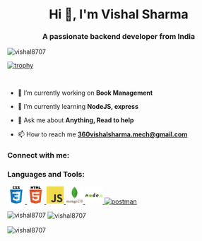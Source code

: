 <h1 align="center">Hi 👋, I'm Vishal Sharma</h1>
<h3 align="center">A passionate backend developer from India</h3>

<p align="left"> <img src="https://komarev.com/ghpvc/?username=vishal8707&label=Profile%20views&color=0e75b6&style=flat" alt="vishal8707" /> </p>

[![trophy](https://github-profile-trophy.vercel.app/?username=vishal8707&theme=juicyfresh)](https://github.com/vishal8707/github-profile-trophy)

<!-- <p align="left"> <a href="https://github.com/ryo-ma/github-profile-trophy"><img src="https://github-profile-trophy.vercel.app/?username=vishal8707" alt="vishal8707" /></a> </p> -->

<p align="left"> <a href="https://twitter.com/" target="blank"><img src="https://img.shields.io/twitter/follow/?logo=twitter&style=for-the-badge" alt="" /></a> </p>

- 🔭 I’m currently working on **Book Management**

- 🌱 I’m currently learning **NodeJS, express**

- 💬 Ask me about **Anything, Read to help**

- 📫 How to reach me **360vishalsharma.mech@gmail.com**

<h3 align="left">Connect with me:</h3>
<p align="left">
</p>

<h3 align="left">Languages and Tools:</h3>
<p align="left"> <a href="https://www.w3schools.com/css/" target="_blank" rel="noreferrer"> <img src="https://raw.githubusercontent.com/devicons/devicon/master/icons/css3/css3-original-wordmark.svg" alt="css3" width="40" height="40"/> </a> <a href="https://www.w3.org/html/" target="_blank" rel="noreferrer"> <img src="https://raw.githubusercontent.com/devicons/devicon/master/icons/html5/html5-original-wordmark.svg" alt="html5" width="40" height="40"/> </a> <a href="https://developer.mozilla.org/en-US/docs/Web/JavaScript" target="_blank" rel="noreferrer"> <img src="https://raw.githubusercontent.com/devicons/devicon/master/icons/javascript/javascript-original.svg" alt="javascript" width="40" height="40"/> </a> <a href="https://www.mongodb.com/" target="_blank" rel="noreferrer"> <img src="https://raw.githubusercontent.com/devicons/devicon/master/icons/mongodb/mongodb-original-wordmark.svg" alt="mongodb" width="40" height="40"/> </a> <a href="https://nodejs.org" target="_blank" rel="noreferrer"> <img src="https://raw.githubusercontent.com/devicons/devicon/master/icons/nodejs/nodejs-original-wordmark.svg" alt="nodejs" width="40" height="40"/> </a> <a href="https://postman.com" target="_blank" rel="noreferrer"> <img src="https://www.vectorlogo.zone/logos/getpostman/getpostman-icon.svg" alt="postman" width="40" height="40"/> </a> </p>

<p><img align="left" src="https://github-readme-stats.vercel.app/api/top-langs?username=vishal8707&show_icons=true&locale=en&layout=compact&theme=yeblu" alt="vishal8707" /></p>

<p>&nbsp;<img align="center" src="https://github-readme-stats.vercel.app/api?username=vishal8707&show_icons=true&locale=en&theme=yeblu" alt="vishal8707" /></p>

<p><img align="center" src="https://github-readme-streak-stats.herokuapp.com/?user=vishal8707&theme=yeblu" alt="vishal8707" /></p>

